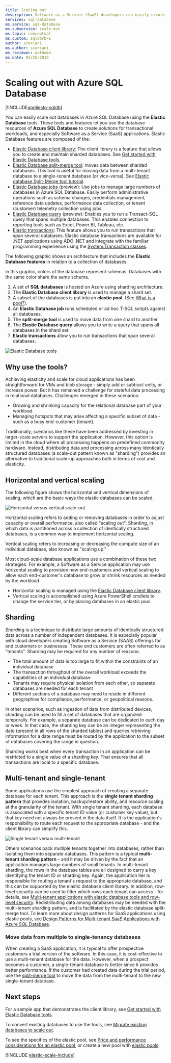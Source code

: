 ```yaml
---
title: Scaling out
description: Software as a Service (SaaS) developers can easily create elastic, scalable databases in the cloud using these tools
services: sql-database
ms.service: sql-database
ms.subservice: scale-out
ms.topic: conceptual
ms.custom: sqldbrb=1
author: scoriani 
ms.author: scoriani
ms.reviewer: mathoma
ms.date: 01/25/2019
---
```

# Scaling out with Azure SQL Database
[!INCLUDE[appliesto-sqldb](../includes/appliesto-sqldb.md)]

You can easily scale out databases in Azure SQL Database using the **Elastic Database** tools. These tools and features let you use the database resources of **Azure SQL Database** to create solutions for transactional workloads, and especially Software as a Service (SaaS) applications. Elastic Database features are composed of the:

* [Elastic Database client library](elastic-database-client-library.md): The client library is a feature that allows you to create and maintain sharded databases.  See [Get started with Elastic Database tools](elastic-scale-get-started.md).
* [Elastic Database split-merge tool](elastic-scale-overview-split-and-merge.md): moves data between sharded databases. This tool is useful for moving data from a multi-tenant database to a single-tenant database (or vice-versa). See [Elastic database Split-Merge tool tutorial](elastic-scale-configure-deploy-split-and-merge.md).
* [Elastic Database jobs](elastic-jobs-overview.md) (preview): Use jobs to manage large numbers of databases in Azure SQL Database. Easily perform administrative operations such as schema changes, credentials management, reference data updates, performance data collection, or tenant (customer) telemetry collection using jobs.
* [Elastic Database query](elastic-query-overview.md) (preview): Enables you to run a Transact-SQL query that spans multiple databases. This enables connection to reporting tools such as Excel, Power BI, Tableau, etc.
* [Elastic transactions](elastic-transactions-overview.md): This feature allows you to run transactions that span several databases. Elastic database transactions are available for .NET applications using ADO .NET and integrate with the familiar programming experience using the [System.Transaction classes](/dotnet/api/system.transactions).

The following graphic shows an architecture that includes the **Elastic Database features** in relation to a collection of databases.

In this graphic, colors of the database represent schemas. Databases with the same color share the same schema.

1. A set of **SQL databases** is hosted on Azure using sharding architecture.
2. The **Elastic Database client library** is used to manage a shard set.
3. A subset of the databases is put into an **elastic pool**. (See [What is a pool?](elastic-pool-overview.md)).
4. An **Elastic Database job** runs scheduled or ad hoc T-SQL scripts against all databases.
5. The **split-merge tool** is used to move data from one shard to another.
6. The **Elastic Database query** allows you to write a query that spans all databases in the shard set.
7. **Elastic transactions** allow you to run transactions that span several databases. 

![Elastic Database tools][1]

## Why use the tools?

Achieving elasticity and scale for cloud applications has been straightforward for VMs and blob storage - simply add or subtract units, or increase power. But it has remained a challenge for stateful data processing in relational databases. Challenges emerged in these scenarios:

* Growing and shrinking capacity for the relational database part of your workload.
* Managing hotspots that may arise affecting a specific subset of data - such as a busy end-customer (tenant).

Traditionally, scenarios like these have been addressed by investing in larger-scale servers to support the application. However, this option is limited in the cloud where all processing happens on predefined commodity hardware. Instead, distributing data and processing across many identically structured databases (a scale-out pattern known as "sharding") provides an alternative to traditional scale-up approaches both in terms of cost and elasticity.

## Horizontal and vertical scaling

The following figure shows the horizontal and vertical dimensions of scaling, which are the basic ways the elastic databases can be scaled.

![Horizontal versus vertical scale-out][2]

Horizontal scaling refers to adding or removing databases in order to adjust capacity or overall performance, also called "scaling out". Sharding, in which data is partitioned across a collection of identically structured databases, is a common way to implement horizontal scaling.  

Vertical scaling refers to increasing or decreasing the compute size of an individual database, also known as "scaling up."

Most cloud-scale database applications use a combination of these two strategies. For example, a Software as a Service application may use horizontal scaling to provision new end-customers and vertical scaling to allow each end-customer's database to grow or shrink resources as needed by the workload.

* Horizontal scaling is managed using the [Elastic Database client library](elastic-database-client-library.md).
* Vertical scaling is accomplished using Azure PowerShell cmdlets to change the service tier, or by placing databases in an elastic pool.

## Sharding

*Sharding* is a technique to distribute large amounts of identically structured data across a number of independent databases. It is especially popular with cloud developers creating Software as a Service (SAAS) offerings for end customers or businesses. These end customers are often referred to as "tenants". Sharding may be required for any number of reasons:  

* The total amount of data is too large to fit within the constraints of an individual database
* The transaction throughput of the overall workload exceeds the capabilities of an individual database
* Tenants may require physical isolation from each other, so separate databases are needed for each tenant
* Different sections of a database may need to reside in different geographies for compliance, performance, or geopolitical reasons.

In other scenarios, such as ingestion of data from distributed devices, sharding can be used to fill a set of databases that are organized temporally. For example, a separate database can be dedicated to each day or week. In that case, the sharding key can be an integer representing the date (present in all rows of the sharded tables) and queries retrieving information for a date range must be routed by the application to the subset of databases covering the range in question.

Sharding works best when every transaction in an application can be restricted to a single value of a sharding key. That ensures that all transactions are local to a specific database.

## Multi-tenant and single-tenant

Some applications use the simplest approach of creating a separate database for each tenant. This approach is the **single tenant sharding pattern** that provides isolation, backup/restore ability, and resource scaling at the granularity of the tenant. With single tenant sharding, each database is associated with a specific tenant ID value (or customer key value), but that key need not always be present in the data itself. It is the application's responsibility to route each request to the appropriate database - and the client library can simplify this.

![Single tenant versus multi-tenant][4]

Others scenarios pack multiple tenants together into databases, rather than isolating them into separate databases. This pattern is a typical **multi-tenant sharding pattern** - and it may be driven by the fact that an application manages large numbers of small tenants. In multi-tenant sharding, the rows in the database tables are all designed to carry a key identifying the tenant ID or sharding key. Again, the application tier is responsible for routing a tenant's request to the appropriate database, and this can be supported by the elastic database client library. In addition, row-level security can be used to filter which rows each tenant can access - for details, see [Multi-tenant applications with elastic database tools and row-level security](saas-tenancy-elastic-tools-multi-tenant-row-level-security.md). Redistributing data among databases may be needed with the multi-tenant sharding pattern, and is facilitated by the elastic database split-merge tool. To learn more about design patterns for SaaS applications using elastic pools, see [Design Patterns for Multi-tenant SaaS Applications with Azure SQL Database](saas-tenancy-app-design-patterns.md).

### Move data from multiple to single-tenancy databases
When creating a SaaS application, it is typical to offer prospective customers a trial version of the software. In this case, it is cost-effective to use a multi-tenant database for the data. However, when a prospect becomes a customer, a single-tenant database is better since it provides better performance. If the customer had created data during the trial period, use the [split-merge tool](elastic-scale-overview-split-and-merge.md) to move the data from the multi-tenant to the new single-tenant database.

## Next steps
For a sample app that demonstrates the client library, see [Get started with Elastic Database tools](elastic-scale-get-started.md).

To convert existing databases to use the tools, see [Migrate existing databases to scale out](elastic-convert-to-use-elastic-tools.md).

To see the specifics of the elastic pool, see [Price and performance considerations for an elastic pool](elastic-pool-overview.md), or create a new pool with [elastic pools](elastic-pool-manage.md).  

[!INCLUDE [elastic-scale-include](../../../includes/elastic-scale-include.md)]

<!--Anchors-->
<!--Image references-->
[1]:./media/elastic-scale-introduction/tools.png
[2]:./media/elastic-scale-introduction/h_versus_vert.png
[3]:./media/elastic-scale-introduction/overview.png
[4]:./media/elastic-scale-introduction/single_v_multi_tenant.png
